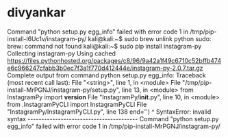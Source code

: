 # divyankar
Command "python setup.py egg_info" failed with error code 1 in /tmp/pip-install-l6Uc1v/instagram-py/                                                   kali@kali:~$ sudo brew unlink python sudo: brew: command not found kali@kali:~$ sudo pip install instagram-py Collecting instagram-py   Using cached https://files.pythonhosted.org/packages/c8/96/9a42a1f49c6710c52bffb474e6c966247cfabb3b0ec7f3a1f770d412444e/instagram-py-2.0.7.tar.gz     Complete output from command python setup.py egg_info:     Traceback (most recent call last):       File "&lt;string>", line 1, in &lt;module>       File "/tmp/pip-install-MrPGNJ/instagram-py/setup.py", line 13, in &lt;module>         from InstagramPy import __version__       File "InstagramPy/__init__.py", line 10, in &lt;module>         from .InstagramPyCLI import InstagramPyCLI       File "InstagramPy/InstagramPyCLI.py", line 138         end='')            ^     SyntaxError: invalid syntax          ---------------------------------------- Command "python setup.py egg_info" failed with error code 1 in /tmp/pip-install-MrPGNJ/instagram-py/               
